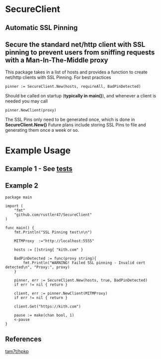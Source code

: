 # SecureClient
 ## Automatic SSL Pinning

 ## Secure the standard net/http client with **SSL pinning** to prevent users from sniffing requests with a **Man-In-The-Middle** proxy
 
This package takes in a list of hosts and provides a function to create net/http clients with SSL Pinning. 
For best practices
```
pinner := SecureClient.New(hosts, requireAll, BadPinDetected)
```
Should be called on startup (**typically in main()**), and whenever a client is needed you may call 
```
pinner.NewClient(proxy)
```
The SSL Pins only need to be generated once, which is done in **SecureClient.New()**
Future plans include storing SSL Pins to file and generating them once a week or so.
 
 
# Example Usage

## Example 1 - See [tests](https://github.com/rustler47/SecureClient/blob/master/testing/main.go)

## Example 2 
```
package main

import (
	"fmt"
	"github.com/rustler47/SecureClient"
)

func main() {
	fmt.Println("SSL Pinning test\n\n")

	MITMProxy  :="http://localhost:5555"

	hosts := []string{ "kith.com" }

	BadPinDetected := func(proxy string){
		fmt.Println("WARNING! Failed SSL pinning - Invalid cert detected\n", "Proxy:", proxy)
	}
	
	pinner, err := SecureClient.New(hosts, true, BadPinDetected)
	if err != nil { return }

	client, err := pinner.NewClient(MITMProxy)
	if err != nil { return }
	
	client.Get("https://kith.com")
	
	pause := make(chan bool, 1)
	<-pause
}
```

## References
[tam7t/hpkp](https://github.com/tam7t/hpkp/)
